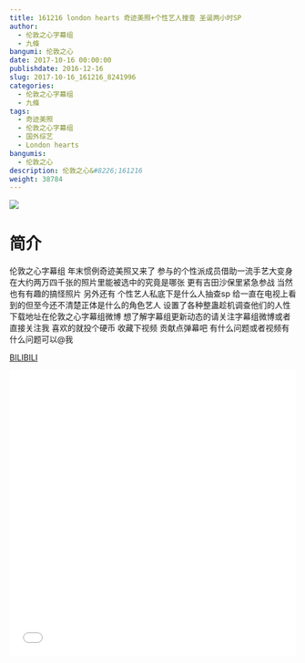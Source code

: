 ```yaml
---
title: 161216 london hearts 奇迹美照+个性艺人搜查 圣诞两小时SP
author: 
  - 伦敦之心字幕组
  - 九條
bangumi: 伦敦之心
date: 2017-10-16 00:00:00
publishdate: 2016-12-16
slug: 2017-10-16_161216_8241996
categories: 
  - 伦敦之心字幕组
  - 九條
tags: 
  - 奇迹美照
  - 伦敦之心字幕组
  - 国外综艺
  - London hearts
bangumis: 
  - 伦敦之心
description: 伦敦之心&#8226;161216
weight: 38784
---
```


![](https://i.imgur.com/Ov07iuE.jpg)

# 简介  
伦敦之心字幕组 年末惯例奇迹美照又来了 参与的个性派成员借助一流手艺大变身 在大约两万四千张的照片里能被选中的究竟是哪张 更有吉田沙保里紧急参战 当然也有有趣的搞怪照片 另外还有 个性艺人私底下是什么人抽查sp 给一直在电视上看到的但至今还不清楚正体是什么的角色艺人 设置了各种整蛊趁机调查他们的人性 下载地址在伦敦之心字幕组微博 想了解字幕组更新动态的请关注字幕组微博或者直接关注我 喜欢的就投个硬币 收藏下视频 贡献点弹幕吧 有什么问题或者视频有什么问题可以@我

  [BILIBILI](https://www.bilibili.com/video/av8241996/)


  <iframe src="//www.bilibili.com/html/html5player.html?cid=13559340&aid=8241996" width="100%" height="500" frameborder="0" allowfullscreen="allowfullscreen"></iframe>
